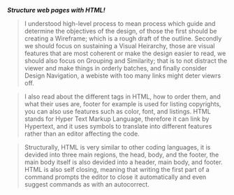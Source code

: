 _**Structure web pages with HTML!**_

> I understood high-level process to mean process which guide and determine the objectives of the design, of those the first should be creating a Wireframe; which is a rough draft of the outline. Secondly we should focus on sustaining a Visual Heirarchy, those are visual features that are most coherent or make the design easier to read, we should also focus on Grouping and Similarity; that is to not distract the viewer and make things in orderly batches, and finally consider Design Navigation, a webiste with too many links might deter viewrs off.

> I also read about the different tags in HTML, how to order them, and what their uses are, footer for example is used for listing copyrights, you can also use features such as color, font, and listings. HTML stands for Hyper Text Markup Language, therefore it can link by Hypertext, and it uses symbols to translate into different features rather than an editor affecting the code.

> Structurally, HTML is very similar to other coding languages, it is devided into three main regions, the head, body, and the footer, the main body itself is also devided into a header, main body, and footer. HTML is also self closing, meaning that writing the first part of a command prompts the editor to close it automatically and even suggest commands as with an autocorrect.